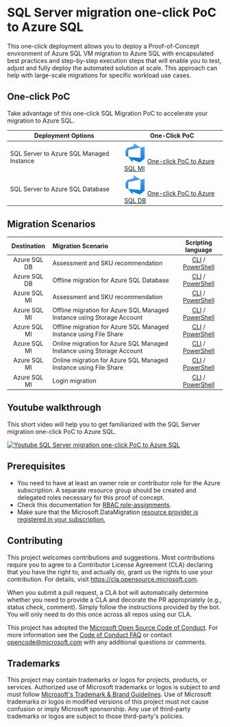 # SQL Server migration one-click PoC to Azure SQL

This one-click deployment allows you to deploy a Proof-of-Concept environment of Azure SQL VM migration to Azure SQL with encapsulated best practices and step-by-step execution steps that will enable you to test, adjust and fully deploy the automated solution at scale.
This approach can help with large-scale migrations for specific workload use cases.

## One-click PoC

Take advantage of this one-click SQL Migration PoC to accelerate your migration to Azure SQL.

|Deployment Options                         | One-Click PoC  |
|---------                                  | ---------      |
| SQL Server to Azure SQL Managed Instance  | [![One-click PoC to Azure SQL MI](./media/Azure-DevOps.svg)](./AzureSQLMI/deploy/README.md) [One-click PoC to Azure SQL MI](./AzureSQLMI/deploy/README.md)         |
| SQL Server to Azure SQL Database          | [![One-click PoC to Azure SQL DB](./media/Azure-DevOps.svg)](./AzureSQLDB/deploy/README.md) [One-click PoC to Azure SQL DB](./AzureSQLDB/deploy/README.md)         |

## Migration Scenarios

| Destination | Migration Scenario | Scripting language |
|:---------:    |:---------           | :---------:           |
|Azure SQL DB | Assessment and SKU recommendation | [CLI](./AzureSQLDB/assessment/CLI/azuresqldb-assessment-sku-using-cli.md) / [PowerShell](./AzureSQLDB/assessment/PowerShell/azuresqldb-assessment-sku-using-ps.md) |
|Azure SQL DB | Offline migration for Azure SQL Database | [CLI](./AzureSQLDB/migration/CLI/azuresqldb-offline-migration-using-cli.md) / [PowerShell](/AzureSQLDB/migration/PowerShell/azuresqldb-offline-migration-using-ps.md)|
|Azure SQL MI | Assessment and SKU recommendation | [CLI](./AzureSQLMI/assessment/CLI/azuresqlmi-assessment-sku-using-cli.md) / [PowerShell](./AzureSQLMI/assessment/PowerShell/azuresqlmi-assessment-sku-using-ps.md) |
|Azure SQL MI | Offline migration for Azure SQL Managed Instance using Storage Account | [CLI](./AzureSQLMI/migration/CLI/azuresqlmi-offline-migration-using-azure-storage-cli.md) / [PowerShell](/AzureSQLMI/migration/PowerShell/azuresqlmi-offline-migration-using-azure-storage-ps.md)|
|Azure SQL MI | Offline migration for Azure SQL Managed Instance using File Share | [CLI](./AzureSQLMI/migration/CLI/azuresqlmi-offline-migration-using-file-share-cli.md) / [PowerShell](/AzureSQLMI/migration/PowerShell/azuresqlmi-offline-migration-using-file-share-ps.md) |
|Azure SQL MI | Online migration for Azure SQL Managed Instance using Storage Account | [CLI](./AzureSQLMI/migration/CLI/azuresqlmi-offline-migration-using-azure-storage-cli.md) / [PowerShell](/AzureSQLMI/migration/PowerShell/azuresqlmi-online-migration-using-azure-storage-ps.md)|
|Azure SQL MI | Online migration for Azure SQL Managed Instance using File Share | [CLI](./AzureSQLMI/migration/CLI/azuresqlmi-offline-migration-using-file-share-cli.md) / [PowerShell](/AzureSQLMI/migration/PowerShell/azuresqlmi-offline-migration-using-file-share-ps.md)
|Azure SQL MI | Login migration | [CLI](./AzureSQLMI/migration/CLI/azuresqlmi-login-migration-using-cli.md) / [PowerShell](/AzureSQLMI/migration/PowerShell/azuresqlmi-login-migration-using-ps.md) |

## Youtube walkthrough

This short video will help you to get familiarized with the SQL Server migration one-click PoC to Azure SQL.

[![Youtube SQL Server migration one-click PoC to Azure SQL](https://img.youtube.com/vi/qHaGY1oP7WU/0.jpg)](https://www.youtube.com/watch?v=qHaGY1oP7WU)

## Prerequisites

- You need to have at least an owner role or contributor role for the Azure subscription. A separate resource group should be created and delegated roles necessary for this proof of concept.
- Check this documentation for [RBAC role-assignments](https://learn.microsoft.com/en-us/azure/role-based-access-control/role-assignments-steps).
- Make sure that the Microsoft.DataMigration [resource provider is registered in your subscription.](https://learn.microsoft.com/en-us/azure/dms/quickstart-create-data-migration-service-portal#register-the-resource-provider)

## Contributing

This project welcomes contributions and suggestions.  Most contributions require you to agree to a
Contributor License Agreement (CLA) declaring that you have the right to, and actually do, grant us
the rights to use your contribution. For details, visit <https://cla.opensource.microsoft.com>.

When you submit a pull request, a CLA bot will automatically determine whether you need to provide
a CLA and decorate the PR appropriately (e.g., status check, comment). Simply follow the instructions
provided by the bot. You will only need to do this once across all repos using our CLA.

This project has adopted the [Microsoft Open Source Code of Conduct](https://opensource.microsoft.com/codeofconduct/).
For more information see the [Code of Conduct FAQ](https://opensource.microsoft.com/codeofconduct/faq/) or
contact [opencode@microsoft.com](mailto:opencode@microsoft.com) with any additional questions or comments.

## Trademarks

This project may contain trademarks or logos for projects, products, or services. Authorized use of Microsoft
trademarks or logos is subject to and must follow
[Microsoft's Trademark & Brand Guidelines](https://www.microsoft.com/en-us/legal/intellectualproperty/trademarks/usage/general).
Use of Microsoft trademarks or logos in modified versions of this project must not cause confusion or imply Microsoft sponsorship.
Any use of third-party trademarks or logos are subject to those third-party's policies.
